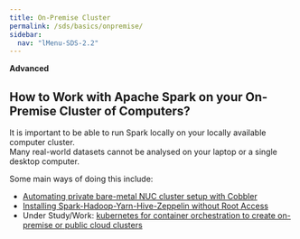```yaml
---
title: On-Premise Cluster
permalink: /sds/basics/onpremise/
sidebar:
  nav: "lMenu-SDS-2.2"
---
```


**Advanced**

## How to Work with Apache Spark on your On-Premise Cluster of Computers?

It is important to be able to run Spark locally on your locally available computer cluster.  
Many real-world datasets cannot be analysed on your laptop or a single desktop computer.
 
Some main ways of doing this include:

* [Automating private bare-metal NUC cluster setup with Cobbler](NUCcluster/)
* [Installing Spark-Hadoop-Yarn-Hive-Zeppelin without Root Access](rootless/)
* Under Study/Work: [kubernetes for container orchestration to create on-premise or public cloud clusters](kubernetes/standalone/spark/)

